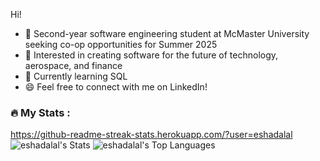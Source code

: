 Hi!

- 👋 Second-year software engineering student at McMaster University seeking co-op opportunities for Summer 2025
- 🚀 Interested in creating software for the future of technology, aerospace, and finance
- 🌱 Currently learning SQL
- 😄 Feel free to connect with me on LinkedIn!

### :fire: My Stats :
https://github-readme-streak-stats.herokuapp.com/?user=eshadalal
![eshadalal's Stats](https://github-readme-stats.vercel.app/api?username=eshadalal&theme=tokyonight&show_icons=true&hide_border=true&count_private=true)
![eshadalal's Top Languages](https://github-readme-stats.vercel.app/api/top-langs/?username=eshadalal&theme=tokyonight&show_icons=true&hide_border=true&layout=compact)

